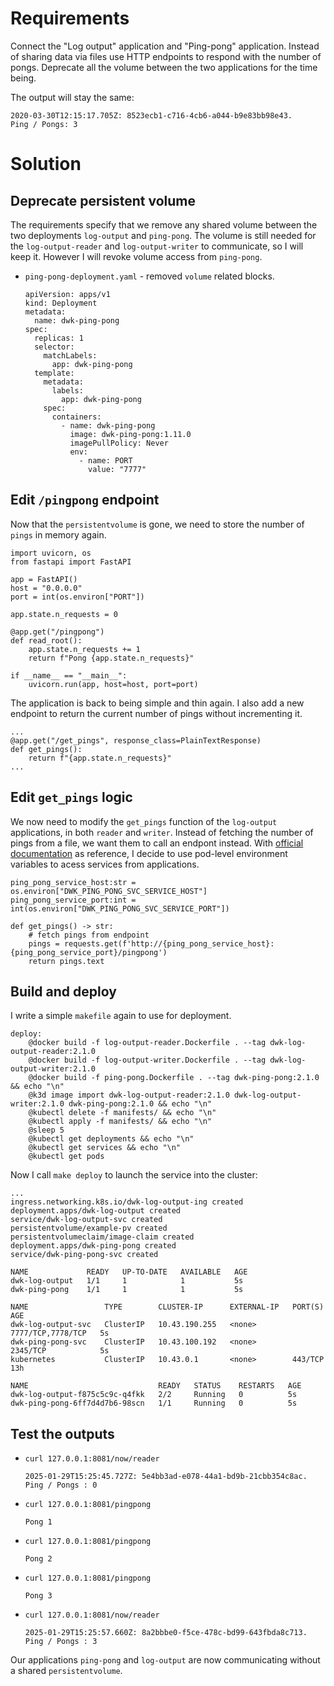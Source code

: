 # Requirements

Connect the "Log output" application and "Ping-pong" application. Instead of sharing data via files use HTTP endpoints to respond with the number of pongs. Deprecate all the volume between the two applications for the time being.

The output will stay the same:

```
2020-03-30T12:15:17.705Z: 8523ecb1-c716-4cb6-a044-b9e83bb98e43.
Ping / Pongs: 3
```

# Solution

## Deprecate persistent volume

The requirements specify that we remove any shared volume between the two deployments `log-output` and `ping-pong`. The volume is still needed for the `log-output-reader` and `log-output-writer` to communicate, so I will keep it. However I will revoke volume access from `ping-pong`.

- `ping-pong-deployment.yaml` - removed `volume` related blocks.

  ```
  apiVersion: apps/v1
  kind: Deployment
  metadata:
    name: dwk-ping-pong
  spec:
    replicas: 1
    selector:
      matchLabels:
        app: dwk-ping-pong
    template:
      metadata:
        labels:
          app: dwk-ping-pong
      spec:
        containers:
          - name: dwk-ping-pong
            image: dwk-ping-pong:1.11.0
            imagePullPolicy: Never
            env:
              - name: PORT
                value: "7777"
  ```

## Edit `/pingpong` endpoint 

Now that the `persistentvolume` is gone, we need to store the number of `pings` in memory again.

```
import uvicorn, os
from fastapi import FastAPI

app = FastAPI()
host = "0.0.0.0"  
port = int(os.environ["PORT"])

app.state.n_requests = 0

@app.get("/pingpong")
def read_root():
    app.state.n_requests += 1
    return f"Pong {app.state.n_requests}"

if __name__ == "__main__":
    uvicorn.run(app, host=host, port=port)
```

The application is back to being simple and thin again. I also add a new endpoint to return the current number of pings without incrementing it.

```
...
@app.get("/get_pings", response_class=PlainTextResponse)
def get_pings():
    return f"{app.state.n_requests}"
...
```

## Edit `get_pings` logic

We now need to modify the `get_pings` function of the `log-output` applications, in both `reader` and `writer`. Instead of fetching the number of pings from a file, we want them to call an endpont instead. With [official documentation](https://kubernetes.io/docs/tutorials/services/connect-applications-service/#environment-variables) as reference, I decide to use pod-level environment variables to acess services from applications.

```
ping_pong_service_host:str = os.environ["DWK_PING_PONG_SVC_SERVICE_HOST"]
ping_pong_service_port:int = int(os.environ["DWK_PING_PONG_SVC_SERVICE_PORT"])

def get_pings() -> str:
    # fetch pings from endpoint
    pings = requests.get(f'http://{ping_pong_service_host}:{ping_pong_service_port}/pingpong')
    return pings.text
```

## Build and deploy

I write a simple `makefile` again to use for deployment.

```
deploy:
	@docker build -f log-output-reader.Dockerfile . --tag dwk-log-output-reader:2.1.0
	@docker build -f log-output-writer.Dockerfile . --tag dwk-log-output-writer:2.1.0
	@docker build -f ping-pong.Dockerfile . --tag dwk-ping-pong:2.1.0 && echo "\n"
	@k3d image import dwk-log-output-reader:2.1.0 dwk-log-output-writer:2.1.0 dwk-ping-pong:2.1.0 && echo "\n"
	@kubectl delete -f manifests/ && echo "\n"
	@kubectl apply -f manifests/ && echo "\n"
	@sleep 5
	@kubectl get deployments && echo "\n"
	@kubectl get services && echo "\n"
	@kubectl get pods
```

Now I call `make deploy` to launch the service into the cluster:

```
...
ingress.networking.k8s.io/dwk-log-output-ing created
deployment.apps/dwk-log-output created
service/dwk-log-output-svc created
persistentvolume/example-pv created
persistentvolumeclaim/image-claim created
deployment.apps/dwk-ping-pong created
service/dwk-ping-pong-svc created

NAME             READY   UP-TO-DATE   AVAILABLE   AGE
dwk-log-output   1/1     1            1           5s
dwk-ping-pong    1/1     1            1           5s

NAME                 TYPE        CLUSTER-IP      EXTERNAL-IP   PORT(S)             AGE
dwk-log-output-svc   ClusterIP   10.43.190.255   <none>        7777/TCP,7778/TCP   5s
dwk-ping-pong-svc    ClusterIP   10.43.100.192   <none>        2345/TCP            5s
kubernetes           ClusterIP   10.43.0.1       <none>        443/TCP             13h

NAME                             READY   STATUS    RESTARTS   AGE
dwk-log-output-f875c5c9c-q4fkk   2/2     Running   0          5s
dwk-ping-pong-6ff7d4d7b6-98scn   1/1     Running   0          5s
```

## Test the outputs

- `curl 127.0.0.1:8081/now/reader`

  ```
  2025-01-29T15:25:45.727Z: 5e4bb3ad-e078-44a1-bd9b-21cbb354c8ac.
  Ping / Pongs : 0
  ```
- `curl 127.0.0.1:8081/pingpong`

  ```
  Pong 1   
  ```
- `curl 127.0.0.1:8081/pingpong`

  ```
  Pong 2   
  ```
- `curl 127.0.0.1:8081/pingpong`

  ```
  Pong 3   
  ```
- `curl 127.0.0.1:8081/now/reader`

  ```
  2025-01-29T15:25:57.660Z: 8a2bbbe0-f5ce-478c-bd99-643fbda8c713.
  Ping / Pongs : 3                               
  ```

Our applications `ping-pong` and `log-output` are now communicating without a shared `persistentvolume`.
